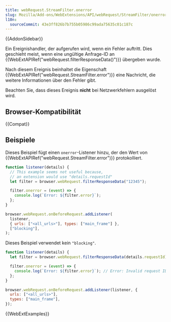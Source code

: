 ```yaml
---
title: webRequest.StreamFilter.onerror
slug: Mozilla/Add-ons/WebExtensions/API/webRequest/StreamFilter/onerror
l10n:
  sourceCommit: 43e3ff826b7b755b05986c99ada75635c01c187c
---
```


{{AddonSidebar}}

Ein Ereignishandler, der aufgerufen wird, wenn ein Fehler auftritt. Dies geschieht meist, wenn eine ungültige Anfrage-ID an {{WebExtAPIRef("webRequest.filterResponseData()")}} übergeben wurde.

Nach diesem Ereignis beinhaltet die Eigenschaft {{WebExtAPIRef("webRequest.StreamFilter.error")}} eine Nachricht, die weitere Informationen über den Fehler gibt.

Beachten Sie, dass dieses Ereignis **nicht** bei Netzwerkfehlern ausgelöst wird.

## Browser-Kompatibilität

{{Compat}}

## Beispiele

Dieses Beispiel fügt einen `onerror`-Listener hinzu, der den Wert von {{WebExtAPIRef("webRequest.StreamFilter.error")}} protokolliert.

```js
function listener(details) {
  // This example seems not useful because,
  // an extension would use "details.requestId"
  let filter = browser.webRequest.filterResponseData("12345");

  filter.onerror = (event) => {
    console.log(`Error: ${filter.error}`);
  };
}

browser.webRequest.onBeforeRequest.addListener(
  listener,
  { urls: ["<all_urls>"], types: ["main_frame"] },
  ["blocking"],
);
```

Dieses Beispiel verwendet kein `"blocking"`.

```js
function listener(details) {
  let filter = browser.webRequest.filterResponseData(details.requestId);

  filter.onerror = (event) => {
    console.log(`Error: ${filter.error}`); // Error: Invalid request ID
  };
}

browser.webRequest.onBeforeRequest.addListener(listener, {
  urls: ["<all_urls>"],
  types: ["main_frame"],
});
```

{{WebExtExamples}}
